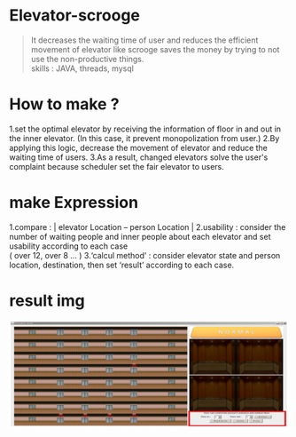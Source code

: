 # Elevator-scrooge
>It decreases the waiting time of user and reduces the efficient movement of elevator 
like scrooge saves the money by trying to not use the non-productive things.<br>
> skills : JAVA, threads, mysql

# How to make ?
1.set the optimal elevator by receiving the information of floor in and out in the inner elevator. (In this case, it prevent monopolization from user.)
2.By applying this logic, decrease the movement of elevator and reduce the waiting time of users.
3.As a result, changed elevators solve the user's complaint because scheduler set the fair elevator to users.

# make Expression
1.compare : | elevator Location – person Location |
2.usability : consider the number of waiting people and inner people about each elevator and set usability according to each case <br>
( over 12, over 8 ... )
3.‘calcul method’ : consider elevator state and person location, destination, then set ‘result’ according to each case.

# result img

![alt text](https://github.com/SongChiyoon/Elevator-scrooge/blob/master/elevator.jpeg)

